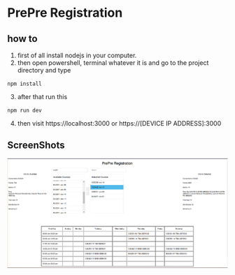 # PrePre Registration

## how to

1. first of all install nodejs in your computer.   
2. then open powershell, terminal whatever it is and go to the project directory and type


```
npm install

```


3. after that run this

```
npm run dev

```


4. then visit https://localhost:3000 or https://[DEVICE IP ADDRESS]:3000

## ScreenShots

![ss1](demo.png)
